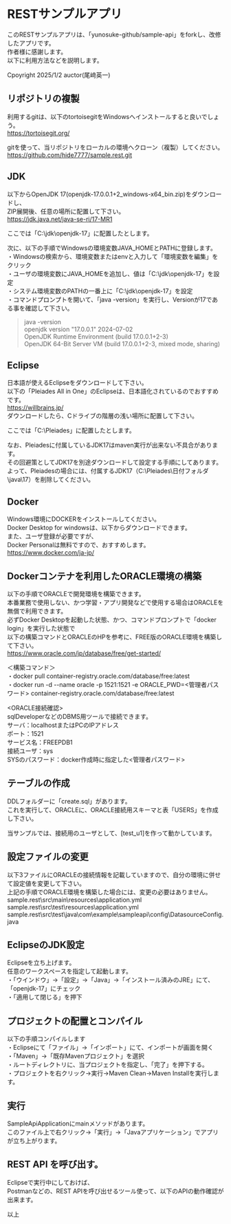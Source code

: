 <link href=".\style.css" rel="stylesheet"></link>

# RESTサンプルアプリ

このRESTサンプルアプリは、「yunosuke-github/sample-api」をforkし、改修したアプリです。<BR>
作者様に感謝します。<BR>
以下に利用方法などを説明します。<BR>

Cpoyright 2025/1/2 auctor(尾﨑英一)

## リポジトリの複製
利用するgitは、以下のtortoisegitをWindowsへインストールすると良いでしょう。<BR>
https://tortoisegit.org/<BR>

gitを使って、当リポジトリをローカルの環境へクローン（複製）してください。<BR>
https://github.com/hide7777/sample.rest.git<BR>


## JDK
以下からOpenJDK 17(openjdk-17.0.0.1+2_windows-x64_bin.zip)をダウンロードし、<BR>
ZIP展開後、任意の場所に配置して下さい。<BR>
https://jdk.java.net/java-se-ri/17-MR1

ここでは「C:\jdk\openjdk-17」に配置したとします。

次に、以下の手順でWindowsの環境変数JAVA_HOMEとPATHに登録します。<BR>
・Windowsの検索から、環境変数またはenvと入力して「環境変数を編集」をクリック<BR>
・ユーザの環境変数にJAVA_HOMEを追加し、値は「C:\jdk\openjdk-17」を設定<BR>
・システム環境変数のPATHの一番上に「C:\jdk\openjdk-17」を設定<BR>
・コマンドプロンプトを開いて、「java -version」を実行し、Versionが17である事を確認して下さい。
>java -version<BR>
>openjdk version "17.0.0.1" 2024-07-02<BR>
>OpenJDK Runtime Environment (build 17.0.0.1+2-3)<BR>
>OpenJDK 64-Bit Server VM (build 17.0.0.1+2-3, mixed mode, sharing)<BR>


## Eclipse 
日本語が使えるEclipseをダウンロードして下さい。<BR>
以下の「Pleiades All in One」のEclipseは、日本語化されているのでおすすめです。<BR>
https://willbrains.jp/<BR>
ダウンロードしたら、Cドライブの階層の浅い場所に配置して下さい。<BR>

ここでは「C:\Pleiades」に配置したとします。<BR>

なお、Pleiadesに付属しているJDK17はmaven実行が出来ない不具合があります。<BR>
その回避策としてJDK17を別途ダウンロードして設定する手順にしてあります。<BR>
よって、Pleiadesの場合には、付属するJDK17（C:\Pleiades\日付フォルダ\java\17）を削除してください。<BR>


## Docker
Windows環境にDOCKERをインストールしてください。<BR>
Docker Desktop for windowsは、以下からダウンロードできます。<BR>
また、ユーザ登録が必要ですが、<BR>
Docker Personalは無料ですので、おすすめします。<BR>
https://www.docker.com/ja-jp/<BR>


## Dockerコンテナを利用したORACLE環境の構築
以下の手順でORACLEで開発環境を構築できます。<BR>
本番業務で使用しない、かつ学習・アプリ開発などで使用する場合はORACLEを無償で利用できます。<BR>
必ずDocker Desktopを起動した状態、かつ、コマンドプロンプトで「docker login」を実行した状態で<BR>
以下の構築コマンドとORACLEのHPを参考に、FREE版のORACLE環境を構築して下さい。<BR>
https://www.oracle.com/jp/database/free/get-started/<BR>

＜構築コマンド＞<BR>
・docker pull container-registry.oracle.com/database/free:latest<BR>
・docker run -d --name oracle -p 1521:1521 -e ORACLE_PWD=<管理者パスワード> container-registry.oracle.com/database/free:latest<BR>

<ORACLE接続確認><BR>
sqlDeveloperなどのDBMS用ツールで接続できます。<BR>
サーバ：localhostまたはPCのIPアドレス<BR>
ポート：1521<BR>
サービス名：FREEPDB1<BR>
接続ユーザ：sys<BR>
SYSのパスワード：docker作成時に指定した<管理者パスワード><BR>


## テーブルの作成
DDLフォルダーに「create.sql」があります。<BR>
これを実行して、ORACLEに、ORACLE接続用スキーマと表「USERS」を作成し下さい。<BR>

当サンプルでは、接続用のユーザとして、[test_u1]を作って動かしています。<BR>


## 設定ファイルの変更
以下3ファイルにORACLEの接続情報を記載していますので、自分の環境に併せて設定値を変更して下さい。<BR>
上記の手順でORACLE環境を構築した場合には、変更の必要はありません。<BR>
sample.rest\src\main\resources\application.yml<BR>
sample.rest\src\test\resources\application.yml<BR>
sample.rest\src\test\java\com\example\sampleapi\config\DatasourceConfig.java


## EclipseのJDK設定
Eclipseを立ち上げます。<BR>
任意のワークスペースを指定して起動します。<BR>
・「ウインドウ」→「設定」→「Java」→「インストール済みのJRE」にて、「openjdk-17」にチェック<BR>
・「適用して閉じる」を押下<BR>


## プロジェクトの配置とコンパイル
以下の手順コンパイルします<BR>
・Eclipseにて「ファイル」→「インポート」にて、インポートが画面を開く<BR>
・「Maven」→「既存Mavenプロジェクト」を選択<BR>
・ルートディレクトリに、当プロジェクトを指定し、「完了」を押下する。<BR>
・プロジェクトを右クリック→実行→Maven Clean→Maven Installを実行します。<BR>

## 実行
SampleApiApplicationにmainメソッドがあります。<BR>
このファイル上で右クリック→「実行」→「Javaアプリケーション」でアプリが立ち上がります。<BR>

## REST API を呼び出す。
Eclipseで実行中にしておけば、<BR>
Postmanなどの、REST APIを呼び出せるツール使って、以下のAPIの動作確認が出来ます。<BR>

以上




